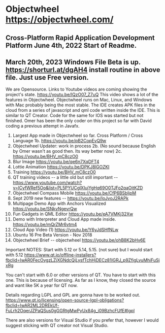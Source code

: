 # Objectwheel https://objectwheel.com/
Cross-Platform Rapid Application Development Platform
June 4th, 2022 Start of Readme. 
-----
March 20th, 2023
Windows File Beta is up. https://shorturl.at/dgAH4
install routine in above file. Just use Free version.
----

We are Opensource. Links to Youtube videos are coming showing the project's state. 
https://youtu.be/IQzO07_Z7uQ This video shows a lot of the features in Objectwheel. 
Objectwheel runs on Mac, Linux, and Windows with Mac probably being the most stable. 
The IDE creates APK files in the cloud from a series of javascript and qml code written
inside the IDE. This is similar to QT Creator. Code for the same for IOS was started but
not finished. Omer has been the only coder on this project so far with David coding a
previous attempt in Javafx. 

1. Largest App made in Objectwheel so far. Cross Platform / Cross Language
1b. https://youtu.be/pB2CopEvQ9w
2. Objectwheel Updater: work in process
2b. (No sound because English by Omer wasn't as good then. Its way better now)
2c. https://youtu.be/BHV_mC8czO0
3. Blur Image https://youtu.be/qe6n7XqDFT4
4. Lottie Animation https://youtu.be/DPKJ8lGOZKI
5. Training https://youtu.be/BHV_mC8czO0
6. QT training videos -- a little old but still important -- https://www.youtube.com/watch?v=lCyfWRef5Oo&list=PL5PYUCglXIujYgHq69O0TJFo2qaOitKZD
7. Objectwheel Compass Mobile https://youtu.be/CfP6BSbljpM
8. Sept 2019 new features -- https://youtu.be/IoJvoJ2RAPk
9. Multipage Demo App with Anchors Visualized https://youtu.be/SNkvNgevrQw
10. Fun Gadgets in QML Editor https://youtu.be/eA7VMKj32Xw
11. Demo with Interpreter and Cloud App made inside. https://youtu.be/mQrZMr6vtm4
12. Cloud App Video (1) https://youtu.be/Y6yJdSHfNLw
13. Ubuntu 16 Pre Beta Version - Nov 2018
14. Objectwheel Brief -- objectwheel https://youtu.be/ohB8K2bHv6E

Important NOTES: 
Start with 5.12 or 5.14, 5.15. (not sure) but I would start with 5.12
https://www.qt.io/offline-installers?fbclid=IwAR0FecOvgzLZjXGNdcQjLysfTchHjDECz81IGRJ_p9ZfigLvuMhiFuSjxRg

You can't start with 6.0 or other versions of QT. You have to start with this one. This is because of
licensing. As far as I know, they closed the source and want like 5K a year for QT now. 

Details regarding LGPL and GPL are gonna have to be worked out.
https://www.qt.io/licensing/open-source-lgpl-obligations?fbclid=IwAR2ML2DREkUf-FuLrh2OqerJZPaQSus0gGGRtgMwPyUx84g_i09BzhcFUfE#lgpl

There are also versions for Visual Studio if you prefer that, however I would suggest sticking with QT creator not Visual Studio.









